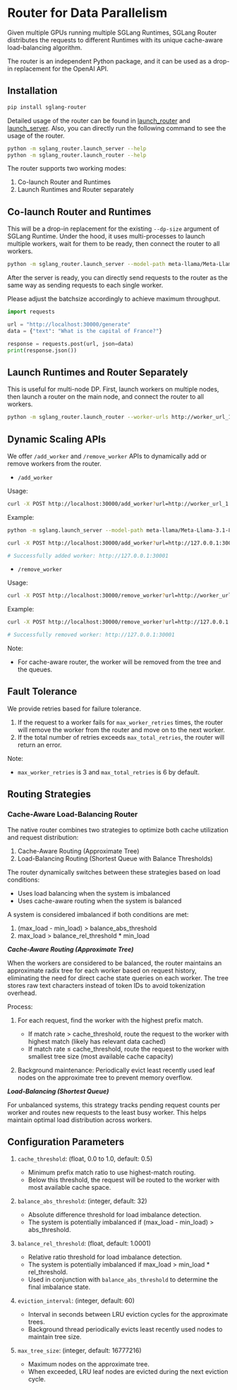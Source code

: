 # Router for Data Parallelism

Given multiple GPUs running multiple SGLang Runtimes, SGLang Router distributes the requests to different Runtimes with its unique cache-aware load-balancing algorithm.

The router is an independent Python package, and it can be used as a drop-in replacement for the OpenAI API.

## Installation

```bash
pip install sglang-router
```

Detailed usage of the router can be found in [launch_router](https://github.com/sgl-project/sglang/blob/main/sgl-router/py_src/sglang_router/launch_router.py) and [launch_server](https://github.com/sgl-project/sglang/blob/main/sgl-router/py_src/sglang_router/launch_server.py). Also, you can directly run the following command to see the usage of the router.

```bash
python -m sglang_router.launch_server --help
python -m sglang_router.launch_router --help
```

The router supports two working modes:

1. Co-launch Router and Runtimes
2. Launch Runtimes and Router separately

## Co-launch Router and Runtimes

This will be a drop-in replacement for the existing `--dp-size` argument of SGLang Runtime. Under the hood, it uses multi-processes to launch multiple workers, wait for them to be ready, then connect the router to all workers.

```bash
python -m sglang_router.launch_server --model-path meta-llama/Meta-Llama-3.1-8B-Instruct --dp-size 4 --host 0.0.0.0
```

After the server is ready, you can directly send requests to the router as the same way as sending requests to each single worker.

Please adjust the batchsize accordingly to achieve maximum throughput.

```python
import requests

url = "http://localhost:30000/generate"
data = {"text": "What is the capital of France?"}

response = requests.post(url, json=data)
print(response.json())
```

## Launch Runtimes and Router Separately

This is useful for multi-node DP. First, launch workers on multiple nodes, then launch a router on the main node, and connect the router to all workers.

```bash
python -m sglang_router.launch_router --worker-urls http://worker_url_1 http://worker_url_2
```

## Dynamic Scaling APIs

We offer `/add_worker` and `/remove_worker` APIs to dynamically add or remove workers from the router.

- `/add_worker`

Usage:

```bash
curl -X POST http://localhost:30000/add_worker?url=http://worker_url_1
```

Example:

```bash
python -m sglang.launch_server --model-path meta-llama/Meta-Llama-3.1-8B-Instruct --port 30001

curl -X POST http://localhost:30000/add_worker?url=http://127.0.0.1:30001

# Successfully added worker: http://127.0.0.1:30001
```

- `/remove_worker`

Usage:

```bash
curl -X POST http://localhost:30000/remove_worker?url=http://worker_url_1
```

Example:

```bash
curl -X POST http://localhost:30000/remove_worker?url=http://127.0.0.1:30001

# Successfully removed worker: http://127.0.0.1:30001
```

Note:

- For cache-aware router, the worker will be removed from the tree and the queues.

## Fault Tolerance

We provide retries based for failure tolerance.

1. If the request to a worker fails for `max_worker_retries` times, the router will remove the worker from the router and move on to the next worker.
2. If the total number of retries exceeds `max_total_retries`, the router will return an error.

Note:

- `max_worker_retries` is 3 and `max_total_retries` is 6 by default.

## Routing Strategies

### Cache-Aware Load-Balancing Router

The native router combines two strategies to optimize both cache utilization and request distribution:

1. Cache-Aware Routing (Approximate Tree)
2. Load-Balancing Routing (Shortest Queue with Balance Thresholds)

The router dynamically switches between these strategies based on load conditions:

- Uses load balancing when the system is imbalanced
- Uses cache-aware routing when the system is balanced

A system is considered imbalanced if both conditions are met:

1. (max_load - min_load) > balance_abs_threshold
2. max_load > balance_rel_threshold * min_load

***Cache-Aware Routing (Approximate Tree)***

When the workers are considered to be balanced, the router maintains an approximate radix tree for each worker based on request history, eliminating the need for direct cache state queries on each worker. The tree stores raw text characters instead of token IDs to avoid tokenization overhead.

Process:

1. For each request, find the worker with the highest prefix match.

   - If match rate > cache_threshold, route the request to the worker with highest match (likely has relevant data cached)
   - If match rate ≤ cache_threshold, route the request to the worker with smallest tree size (most available cache capacity)

2. Background maintenance: Periodically evict least recently used leaf nodes on the approximate tree to prevent memory overflow.

***Load-Balancing (Shortest Queue)***

For unbalanced systems, this strategy tracks pending request counts per worker and routes new requests to the least busy worker. This helps maintain optimal load distribution across workers.

## Configuration Parameters

1. `cache_threshold`: (float, 0.0 to 1.0, default: 0.5)
   - Minimum prefix match ratio to use highest-match routing.
   - Below this threshold, the request will be routed to the worker with most available cache space.

2. `balance_abs_threshold`: (integer, default: 32)
   - Absolute difference threshold for load imbalance detection.
   - The system is potentially imbalanced if (max_load - min_load) > abs_threshold.

3. `balance_rel_threshold`: (float, default: 1.0001)
   - Relative ratio threshold for load imbalance detection.
   - The system is potentially imbalanced if max_load > min_load * rel_threshold.
   - Used in conjunction with `balance_abs_threshold` to determine the final imbalance state.

4. `eviction_interval`: (integer, default: 60)
   - Interval in seconds between LRU eviction cycles for the approximate trees.
   - Background thread periodically evicts least recently used nodes to maintain tree size.

5. `max_tree_size`: (integer, default: 16777216)
   - Maximum nodes on the approximate tree.
   - When exceeded, LRU leaf nodes are evicted during the next eviction cycle.
